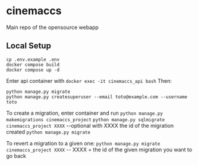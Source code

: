 # cinemaccs

Main repo of the opensource webapp

## Local Setup

```
cp .env.example .env
docker compose build
docker compose up -d
```

Enter api container with `docker exec -it cinemaccs_api bash`
Then:

```
python manage.py migrate
python manage.py createsuperuser --email toto@example.com --username toto
```

To create a migration, enter container and run
`python manage.py makemigrations cinemaccs_project`
`python manage.py sqlmigrate cinemaccs_project XXXX` --optional with XXXX the id of the migration created
`python manage.py migrate`

To revert a migration to a given one:
`python manage.py migrate cinemaccs_project XXXX` -- XXXX = the id of the given migration you want to go back